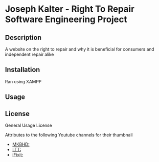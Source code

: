 # Joseph Kalter - Right To Repair Software Engineering Project

## Description

A website on the right to repair and why it is beneficial for consumers and independent repair alike
## Installation

Ran using XAMPP

## Usage





## License

General Usage License

Attributes to the following Youtube channels for their thumbnail

* [MKBHD:](https://www.youtube.com/user/marquesbrownlee)
* [LTT:](https://www.youtube.com/@LinusTechTips)
* [iFixit:](https://www.youtube.com/channel/UCHbx9IUW7eCeJsC4sBCTNBA)
